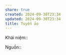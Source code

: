 ```yaml
---
share: true
created: 2024-09-30T23:34
updated: 2024-09-30T23:34
title: Tuyển ảo
---
```

Khái niệm:: 

Nguồn:: 

